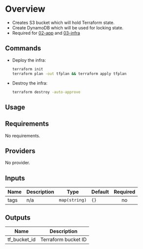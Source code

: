 # Overview

- Creates S3 bucket which will hold Terraform state.
- Create DynamoDB which will be used for locking state.
- Required for [02-app](../02-app) and [03-infra](../03-infra)

## Commands

- Deploy the infra:

  ```sh
  terraform init
  terraform plan -out tfplan && terraform apply tfplan
  ```

- Destroy the infra:

  ```sh
  terraform destroy -auto-approve
  ```

## Usage

<!-- BEGINNING OF PRE-COMMIT-TERRAFORM DOCS HOOK -->
## Requirements

No requirements.

## Providers

No provider.

## Inputs

| Name | Description | Type | Default | Required |
|------|-------------|------|---------|:--------:|
| tags | n/a | `map(string)` | `{}` | no |

## Outputs

| Name | Description |
|------|-------------|
| tf\_bucket\_id | Terraform bucket ID |

<!-- END OF PRE-COMMIT-TERRAFORM DOCS HOOK -->

